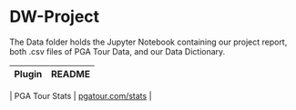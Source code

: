 # DW-Project

The Data folder holds the Jupyter Notebook containing our project report, both .csv files of PGA Tour Data, and our Data Dictionary.

| Plugin | README |
| ------ | ------ |

| PGA Tour Stats | [pgatour.com/stats][PlPGA] |

[PlPGA]: <https://www.pgatour.com/stats>
